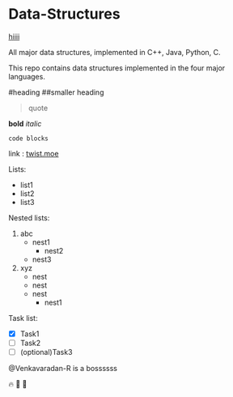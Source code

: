 # Data-Structures

[hiiii](https://img.shields.io/github/license/Venkatavaradan-R/Data-Structures)

All major data structures, implemented in C++, Java, Python, C.

This repo contains data structures implemented in the four major languages.

#heading
##smaller heading

> quote

**bold**
_italic_

`code blocks`

link : [twist.moe](https://twist.moe)

Lists:

- list1
- list2
- list3

Nested lists:

1. abc
   - nest1
     - nest2
   - nest3
2. xyz
   - nest
   - nest
   - nest
     - nest1

Task list:

- [x] Task1
- [ ] Task2
- [ ] \(optional)Task3

@Venkavaradan-R is a bossssss

:fire: :shit: :kiss:
